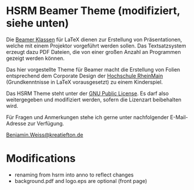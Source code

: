 HSRM Beamer Theme (modifiziert, siehe unten)
=================

Die [Beamer Klassen](http://www.tex.ac.uk/CTAN/macros/latex/contrib/beamer/doc/beameruserguide.pdf) für LaTeX dienen zur Erstellung von Präsentationen, welche mit einem Projektor vorgeführt werden sollen. Das Textsatzsystem erzeugt dazu PDF Dateien, die von einer großen Anzahl an Programmen gezeigt werden können.
	
Das hier vorgestellte Theme für Beamer macht die Erstellung von Folien entsprechend dem Corporate Design der [Hochschule RheinMain](http://www.hs-rm.de) (Grundkenntnisse in LaTeX vorausgesetzt) zu einem Kinderspiel.

Das HSRM Theme steht unter der [GNU Public License](http://www.gnu.org/licenses/gpl-3.0.en.html). Es darf also weitergegeben und modifiziert werden, sofern die Lizenzart beibehalten wird.

Für Fragen und Anmerkungen stehe ich gerne unter nachfolgender E-Mail-Ad­res­se zur Verfügung.

[Benjamin.Weiss@kreatiefton.de](mailto:Benjamin.Weiss@kreatiefton.de)

Modifications
=================

- renaming from hsrm into anno to reflect changes
- background.pdf and logo.eps are optional (front page)